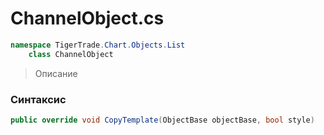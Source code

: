 
# ChannelObject.cs
```csharp
namespace TigerTrade.Chart.Objects.List  
    class ChannelObject
```

> Описание

### Синтаксис
```csharp
public override void CopyTemplate(ObjectBase objectBase, bool style)
```
